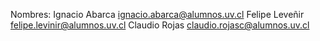 Nombres:
Ignacio Abarca ignacio.abarca@alumnos.uv.cl
Felipe Leveñir felipe.levinir@alumnos.uv.cl
Claudio Rojas  claudio.rojasc@alumnos.uv.cl
